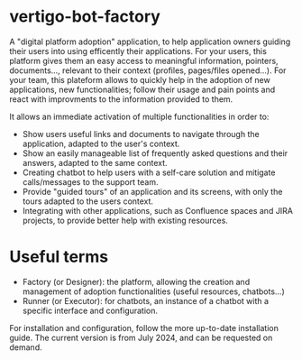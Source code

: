 # vertigo-bot-factory

A "digital platform adoption" application, to help application owners guiding their users into using efficently their applications.
For your users, this platform gives them an easy access to meaningful information, pointers, documents..., relevant to their context (profiles, pages/files opened...).
For your team, this plateform allows to quickly help in the adoption of new applications, new functionalities; follow their usage and pain points and react with improvments to the information provided to them.

It allows an immediate activation of multiple functionalities in order to:
 - Show users useful links and documents to navigate through the application, adapted to the user's context.
 - Show an easily manageable list of frequently asked questions and their answers, adapted to the same context.
 - Creating chatbot to help users with a self-care solution and mitigate calls/messages to the support team.
 - Provide "guided tours" of an application and its screens, with only the tours adapted to the users context.
 - Integrating with other applications, such as Confluence spaces and JIRA projects, to provide better help with existing resources.

# Useful terms
 - Factory (or Designer): the platform, allowing the creation and management of adoption functionalities (useful resources, chatbots...)
 - Runner (or Executor): for chatbots, an instance of a chatbot with a specific interface and configuration.

For installation and configuration, follow the more up-to-date installation guide.
The current version is from July 2024, and can be requested on demand.
